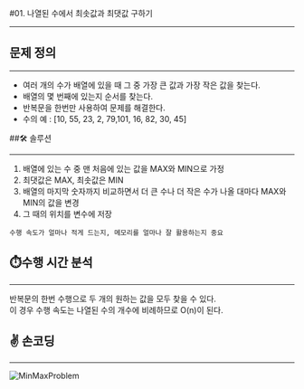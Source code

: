 #01. 나열된 수에서 최솟값과 최댓값 구하기

---

## 문제 정의

---
* 여러 개의 수가 배열에 있을 때 그 중 가장 큰 값과 가장 작은 값을 찾는다.
* 배열의 몇 번째에 있는지 순서를 찾는다.
* 반복문을 한번만 사용하여 문제를 해결한다.
* 수의 예 : [10, 55, 23, 2, 79,101, 16, 82, 30, 45]

##🛠 솔루션

---
1) 배열에 있는 수 중 맨 처음에 있는 값을 MAX와 MIN으로 가정 <br>
2) 최댓값은 MAX, 최솟값은 MIN<br>
3) 배열의 마지막 숫자까지 비교하면서 더 큰 수나 더 작은 수가 나올 대마다 MAX와 MIN의 값을 변경
4) 그 때의 위치를 변수에 저장

`수행 속도가 얼마나 적게 드는지, 메모리를 얼마나 잘 활용하는지 중요`

## ⏱️수행 시간 분석

---
반복문의 한번 수행으로 두 개의 원하는 값을 모두 찾을 수 있다.<br>
이 경우 수행 속도는 나열된 수의 개수에 비례하므로 O(n)이 된다.

## ✌️ 손코딩

---
![MinMaxProblem](https://user-images.githubusercontent.com/79829085/148140667-f9e07f26-d6ff-4043-b0f8-837820f16355.jpg)
